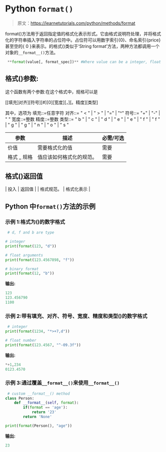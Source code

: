 # Python `format()`

> 原文：<https://learnetutorials.com/python/methods/format>

format()方法用于返回指定值的格式化表示形式。它由格式说明符处理，并将格式化的字符串插入字符串的占位符中。占位符可以用数字索引{0}、命名索引{price}甚至空的{ 0 }来表示。的格式()类似于‘String format’方法，两种方法都调用一个对象的`__format__()`方法。

```py
 **format(value[, format_spec])** #Where value can be a integer, float or binary format.

```

## 格式()参数:

这个函数有两个参数:在这个格式中，规格可以是

[[填充]对齐][符号][#][0][宽度][，][。精度][类型]

其中，选项为
填充::=任意字符
对齐::= " < " | " > " | "=" | "^"
符号::= "+" | "-" | " "
宽度::=整数
精度::=整数
类型::= " b " | " c " | " d " | " e " | " e " | " f " | " f " | " g " | " g " | " n " | " o " | " s "

| 参数 | 描述 | 必需/可选 |
| --- | --- | --- |
| 价值 | 需要格式化的值 | 需要 |
| 格式 _ 规格 | 值应该如何格式化的规范。 | 需要 |

## 格式()返回值

| 投入 | 返回值 |
| 格式规范。 | 格式化表示 |

## Python 中`format()`方法的示例

### 示例 1:格式为()的数字格式

```py
 # d, f and b are type

# integer
print(format(123, "d"))

# float arguments
print(format(123.4567898, "f"))

# binary format
print(format(12, "b")) 

```

**输出:**

```py
123
123.456790
1100 
```

### 示例 2:带有填充、对齐、符号、宽度、精度和类型()的数字格式

```py
 # integer 
print(format(1234, "*>+7,d"))

# float number
print(format(123.4567, "^-09.3f")) 

```

**输出:**

```py
*+1,234
0123.4570 
```

### 示例 3:通过覆盖`__format__()`来使用`__format__()`

```py
 # custom __format__() method
class Person:
    def __format__(self, format):
        if(format == 'age'):
            return '23'
        return 'None'

print(format(Person(), "age")) 

```

**输出:**

```py
23 
```